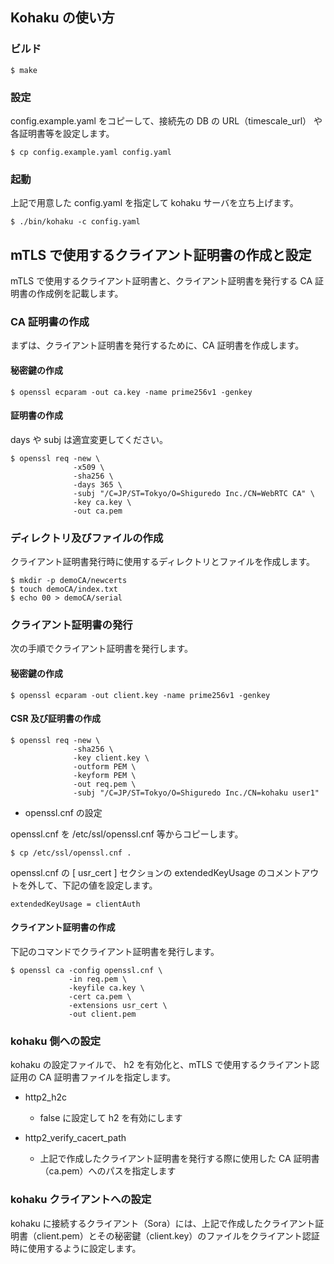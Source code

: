 ## Kohaku の使い方

### ビルド

```
$ make
```


### 設定

config.example.yaml をコピーして、接続先の DB の URL（timescale_url） や各証明書等を設定します。

```
$ cp config.example.yaml config.yaml
```


### 起動

上記で用意した config.yaml を指定して kohaku サーバを立ち上げます。

```
$ ./bin/kohaku -c config.yaml
```


## mTLS で使用するクライアント証明書の作成と設定

mTLS で使用するクライアント証明書と、クライアント証明書を発行する CA 証明書の作成例を記載します。

### CA 証明書の作成

まずは、クライアント証明書を発行するために、CA 証明書を作成します。

#### 秘密鍵の作成

```
$ openssl ecparam -out ca.key -name prime256v1 -genkey
```

#### 証明書の作成

days や subj は適宜変更してください。

```
$ openssl req -new \
              -x509 \
              -sha256 \
              -days 365 \
              -subj "/C=JP/ST=Tokyo/O=Shiguredo Inc./CN=WebRTC CA" \
              -key ca.key \
              -out ca.pem
```


### ディレクトリ及びファイルの作成

クライアント証明書発行時に使用するディレクトリとファイルを作成します。

```
$ mkdir -p demoCA/newcerts
$ touch demoCA/index.txt
$ echo 00 > demoCA/serial
```

### クライアント証明書の発行

次の手順でクライアント証明書を発行します。

#### 秘密鍵の作成

```
$ openssl ecparam -out client.key -name prime256v1 -genkey
```


#### CSR 及び証明書の作成

```
$ openssl req -new \
              -sha256 \
              -key client.key \
              -outform PEM \
              -keyform PEM \
              -out req.pem \
              -subj "/C=JP/ST=Tokyo/O=Shiguredo Inc./CN=kohaku user1"
```

- openssl.cnf の設定

openssl.cnf を /etc/ssl/openssl.cnf 等からコピーします。

```
$ cp /etc/ssl/openssl.cnf .
```

openssl.cnf の [ usr_cert ] セクションの extendedKeyUsage のコメントアウトを外して、下記の値を設定します。

```
extendedKeyUsage = clientAuth
```

#### クライアント証明書の作成

下記のコマンドでクライアント証明書を発行します。

```
$ openssl ca -config openssl.cnf \
             -in req.pem \
             -keyfile ca.key \
             -cert ca.pem \
             -extensions usr_cert \
             -out client.pem
```


### kohaku 側への設定

kohaku の設定ファイルで、 h2 を有効化と、mTLS で使用するクライアント認証用の CA 証明書ファイルを指定します。

- http2_h2c

    - false に設定して h2 を有効にします

- http2_verify_cacert_path

    - 上記で作成したクライアント証明書を発行する際に使用した CA 証明書（ca.pem）へのパスを指定します

### kohaku クライアントへの設定

kohaku に接続するクライアント（Sora）には、上記で作成したクライアント証明書（client.pem）とその秘密鍵（client.key）のファイルをクライアント認証時に使用するように設定します。

